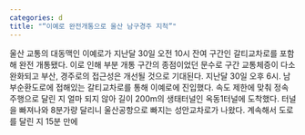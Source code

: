 ```yaml
---
categories: d
title: "“이예로 완전개통으로 울산 남구경주 지척”"
---
```

울산 교통의 대동맥인 이예로가 지난달 30일 오전 10시 잔여 구간인 갈티교차로를 포함해 완전 개통됐다. 이로 인해 부분 개통 구간의 종점이었던 문수로 구간 교통체증이 다소 완화되고 부산, 경주로의 접근성은 개선될 것으로 기대된다. 지난달 30일 오후 6시. 남부순환도로에 접해있는 갈티교차로를 통해 이예로에 진입했다. 속도 제한에 맞춰 정속 주행으로 달린 지 얼마 되지 않아 길이 200m의 생태터널인 옥동1터널에 도착했다. 터널을 빠져나와 8분가량 달리니 울산공항으로 빠지는 성안교차로가 나왔다. 계속해서 도로를 달린 지 15분 만에
